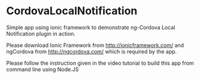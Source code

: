 # CordovaLocalNotification
Simple app using ionic framework to demonstrate ng-Cordova Local Notification plugin in action.

Please download Ionic Framework from http://ionicframework.com/ and ngCordova from http://ngcordova.com/ which is required by the app.

Please follow the instruction given in the video tutorial to build this app from command line using Node.JS
